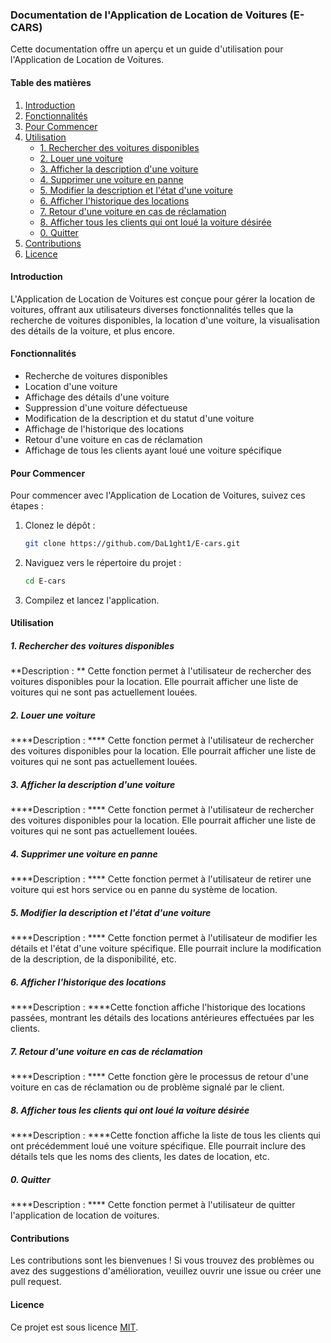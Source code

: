 ### Documentation de l'Application de Location de Voitures (E-CARS)

Cette documentation offre un aperçu et un guide d'utilisation pour l'Application de Location de Voitures.

#### Table des matières

1. [Introduction](#introduction)
2. [Fonctionnalités](#fonctionnalités)
3. [Pour Commencer](#pour-commencer)
4. [Utilisation](#utilisation)
   - [1. Rechercher des voitures disponibles](#1-rechercher-des-voitures-disponibles)
   - [2. Louer une voiture](#2-louer-une-voiture)
   - [3. Afficher la description d'une voiture](#3-afficher-la-description-dune-voiture)
   - [4. Supprimer une voiture en panne](#4-supprimer-une-voiture-en-panne)
   - [5. Modifier la description et l'état d'une voiture](#5-modifier-la-description-et-letat-dune-voiture)
   - [6. Afficher l'historique des locations](#6-afficher-lhistorique-des-locations)
   - [7. Retour d'une voiture en cas de réclamation](#7-retour-dune-voiture-en-cas-de-reclamation)
   - [8. Afficher tous les clients qui ont loué la voiture désirée](#8-afficher-tous-les-clients-qui-ont-loue-la-voiture-desiree)
   - [0. Quitter](#0-quitter)
5. [Contributions](#contributions)
6. [Licence](#licence)

#### Introduction

L'Application de Location de Voitures est conçue pour gérer la location de voitures, offrant aux utilisateurs diverses fonctionnalités telles que la recherche de voitures disponibles, la location d'une voiture, la visualisation des détails de la voiture, et plus encore.

#### Fonctionnalités

- Recherche de voitures disponibles
- Location d'une voiture
- Affichage des détails d'une voiture
- Suppression d'une voiture défectueuse
- Modification de la description et du statut d'une voiture
- Affichage de l'historique des locations
- Retour d'une voiture en cas de réclamation
- Affichage de tous les clients ayant loué une voiture spécifique

#### Pour Commencer

Pour commencer avec l'Application de Location de Voitures, suivez ces étapes :

1. Clonez le dépôt :

   ```bash
   git clone https://github.com/DaL1ght1/E-cars.git
    ```

2. Naviguez vers le répertoire du projet :

   ```bash
   cd E-cars
   ```

3. Compilez et lancez l'application.

#### Utilisation

##### 1. Rechercher des voitures disponibles
**Description : ** Cette fonction permet à l'utilisateur de rechercher des voitures disponibles pour la location. Elle pourrait afficher une liste de voitures qui ne sont pas actuellement louées.

##### 2. Louer une voiture
****Description : **** Cette fonction permet à l'utilisateur de rechercher des voitures disponibles pour la location. Elle pourrait afficher une liste de voitures qui ne sont pas actuellement louées.

##### 3. Afficher la description d'une voiture
****Description : **** Cette fonction permet à l'utilisateur de rechercher des voitures disponibles pour la location. Elle pourrait afficher une liste de voitures qui ne sont pas actuellement louées.

##### 4. Supprimer une voiture en panne
****Description : **** Cette fonction permet à l'utilisateur de retirer une voiture qui est hors service ou en panne du système de location.

##### 5. Modifier la description et l'état d'une voiture
****Description : **** Cette fonction permet à l'utilisateur de modifier les détails et l'état d'une voiture spécifique. Elle pourrait inclure la modification de la description, de la disponibilité, etc.

##### 6. Afficher l'historique des locations
****Description : ****Cette fonction affiche l'historique des locations passées, montrant les détails des locations antérieures effectuées par les clients.

##### 7. Retour d'une voiture en cas de réclamation
****Description : **** Cette fonction gère le processus de retour d'une voiture en cas de réclamation ou de problème signalé par le client.

##### 8. Afficher tous les clients qui ont loué la voiture désirée
****Description : ****Cette fonction affiche la liste de tous les clients qui ont précédemment loué une voiture spécifique. Elle pourrait inclure des détails tels que les noms des clients, les dates de location, etc.

##### 0. Quitter
****Description : **** Cette fonction permet à l'utilisateur de quitter l'application de location de voitures. 

#### Contributions

Les contributions sont les bienvenues ! Si vous trouvez des problèmes ou avez des suggestions d'amélioration, veuillez ouvrir une issue ou créer une pull request.

#### Licence

Ce projet est sous licence [MIT](LICENSE).
